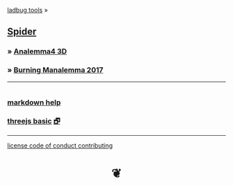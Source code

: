 <style>

#menu p { margin: 0 }

</style>

[ladbug tools]( https://ladybug-tools.github.io/ ) &raquo;

## [Spider]( index.html )

<!-- ### [README / home page]( #README.md ) -->

### &raquo; [Analemma4 3D ]( analemma4-3d/index.html )

### &raquo; [Burning Manalemma 2017]( burning-manalemma-2017/index.html )

***


<div id=divSubMenu ></div>

<iframe id=ifrMenu class=xxxiframeMenu width=100% height=0 frameBorder=0 ></iframe>


### [markdown help]( #./pages/markdown-help.md )


### [threejs basic]( #./plugins/threejs-basic.html ) [&#x1F5D7;]( ./plugin/threejs-basic.html )


***

[license         ]( #./pages/license.md )
[code of conduct ]( #./pages/code-of-conduct.md )
[contributing    ]( #./pages/contributing.md )

<h1 style=text-align:center; > &#x2766; </h1>